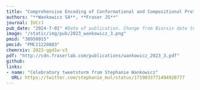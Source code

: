 ```yaml
---
title: "Comprehensive Encoding of Conformational and Compositional Protein Structural Ensembles through mmCIF Data Structure"
authors: "**Wankowicz SA**, **Fraser JS**"
journal: IUCrJ
pub_date: "2024-7-01" #Date of publication. Change from Biorxiv date to Journal date once accepted
image: "/static/img/pub/2023_wankowicz_3.png" 
pmid: "38958015"
pmcid: "PMC11220883"
chemrxiv: 2023-ggd1w-v3
pdf: "http://cdn.fraserlab.com/publications/wankowicz_2023_3.pdf"
github:
links:
- name: "Celebratory tweetstorm from Stephanie Wankowicz"
  URL: https://twitter.com/stephanie_mul/status/1719033771494928777
---
```

